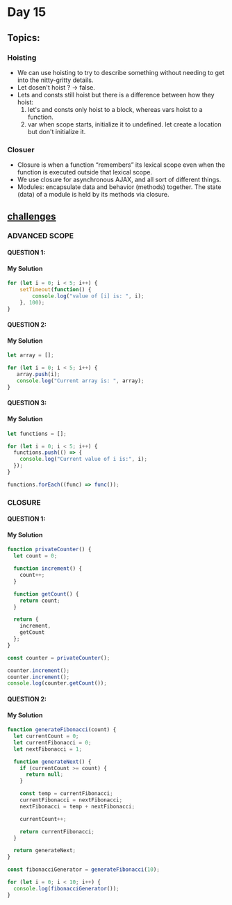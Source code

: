 # Day 15

## Topics: 
### Hoisting
- We can use hoisting to try to describe something without needing to get into the nitty-gritty details.
- Let dosen't hoist ? -> false.
- Lets and consts still hoist but there is a difference between how they hoist:
  1. let's and consts only hoist to a block, whereas vars hoist to a function.
  2. var when scope starts, initialize it to undefined. let create a location but don't initialize it.

### Closuer
- Closure is  when a function “remembers” its lexical scope even when the function is executed outside that lexical scope.
- We use closure for asynchronous AJAX, and all sort of different things.
- Modules: encapsulate data and behavior (methods) together. The state (data) of a module is held by its methods via closure.

## [challenges](https://github.com/orjwan-alrajaby/gsg-expressjs-backend-training-2023/blob/main/learning-sprint-1/week3-day4-tasks/tasks.md)
### ADVANCED SCOPE
#### QUESTION 1:
#### My Solution
```javascript
for (let i = 0; i < 5; i++) {
    setTimeout(function() {
        console.log("value of [i] is: ", i);
    }, 100);
}
```

#### QUESTION 2:
#### My Solution
```javascript
let array = [];

for (let i = 0; i < 5; i++) {
   array.push(i);
   console.log("Current array is: ", array);
}
```

#### QUESTION 3:
#### My Solution
```javascript
let functions = [];

for (let i = 0; i < 5; i++) {
  functions.push(() => {
    console.log("Current value of i is:", i);
  });
}

functions.forEach((func) => func());
```

### CLOSURE
#### QUESTION 1:
#### My Solution
```javascript
function privateCounter() {
  let count = 0;

  function increment() {
    count++;
  }

  function getCount() {
    return count;
  }

  return {
    increment,
    getCount
  };
}

const counter = privateCounter();

counter.increment();
counter.increment();
console.log(counter.getCount()); 
```

#### QUESTION 2:
#### My Solution
```javascript
function generateFibonacci(count) {
  let currentCount = 0;
  let currentFibonacci = 0;
  let nextFibonacci = 1;

  function generateNext() {
    if (currentCount >= count) {
      return null;
    }

    const temp = currentFibonacci;
    currentFibonacci = nextFibonacci;
    nextFibonacci = temp + nextFibonacci;

    currentCount++;

    return currentFibonacci;
  }

  return generateNext;
}

const fibonacciGenerator = generateFibonacci(10);

for (let i = 0; i < 10; i++) {
  console.log(fibonacciGenerator());
}
```
